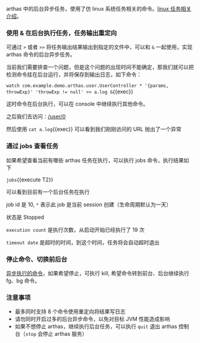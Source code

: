 arthas 中的后台异步任务，使用了仿 linux 系统任务相关的命令。[linux 任务相关介绍](https://ehlxr.me/2017/01/18/Linux-%E4%B8%AD-fg%E3%80%81bg%E3%80%81jobs%E3%80%81-%E6%8C%87%E4%BB%A4/)。

### 使用 & 在后台执行任务，任务输出重定向

可通过 `>` 或者 `>>` 将任务输出结果输出到指定的文件中，可以和 `&` 一起使用，实现 arthas 命令的后台异步任务。

当前我们需要排查一个问题，但是这个问题的出现时间不能确定，那我们就可以把检测命令挂在后台运行，并将保存到输出日志，如下命令：

`watch com.example.demo.arthas.user.UserController * '{params, throwExp}' 'throwExp != null' >> a.log &`{{exec}}

这时命令在后台执行，可以在 console 中继续执行其他命令。

之后我们去访问：[/user/0]({{TRAFFIC_HOST1_80}}/user/0)

然后使用 `cat a.log`{{exec}} 可以看到我们刚刚访问的 URL 抛出了一个异常

### 通过 jobs 查看任务

如果希望查看当前有哪些 arthas 任务在执行，可以执行 jobs 命令，执行结果如下

`jobs`{{execute T2}}

可以看到目前有一个后台任务在执行

job id 是 10, `*` 表示此 job 是当前 session 创建（生命周期默认为一天）

状态是 Stopped

`execution count` 是执行次数，从启动开始已经执行了 19 次

`timeout date` 是超时的时间，到这个时间，任务将会自动超时退出

### 停止命令、切换前后台

[异步执行的命令](https://arthas.fatpandac.com/doc/commands.html#%E5%90%8E%E5%8F%B0%E5%BC%82%E6%AD%A5%E4%BB%BB%E5%8A%A1)，如果希望停止，可执行 kill, 希望命令转到前台、后台继续执行 fg、bg 命令。

### 注意事项

- 最多同时支持 8 个命令使用重定向将结果写日志
- 请勿同时开启过多的后台异步命令，以免对目标 JVM 性能造成影响
- 如果不想停止 arthas，继续执行后台任务，可以执行 `quit` 退出 arthas 控制台（`stop` 会停止 arthas 服务）
